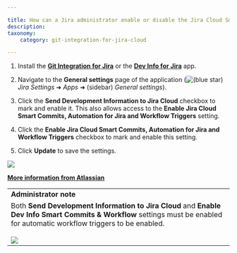 ```yaml
---

title: How can a Jira administrator enable or disable the Jira Cloud Smart Commits, Automation for Jira and Workflow Triggers?
description:
taxonomy:
    category: git-integration-for-jira-cloud

---
```


1.  Install the [**Git Integration for Jira**](https://marketplace.atlassian.com/4984) or the [**Dev Info for Jira**](https://marketplace.atlassian.com/1219270) app.
    
2.  Navigate to the **General settings** page of the application (![(blue star)](/wiki/s/-1639011364/6452/8b4898d3c114827e64ec143b4fa79bb76a6cfa5b/_/images/icons/emoticons/star_blue.png) _Jira Settings_ ➜ _Apps_ ➜ (sidebar) _General settings_).
    
3.  Click the **Send Development Information to Jira Cloud** checkbox to mark and enable it. This also allows access to the **Enable Jira Cloud Smart Commits, Automation for Jira and Workflow Triggers** setting.
    
4.  Click the **Enable Jira Cloud Smart Commits, Automation for Jira and Workflow Triggers** checkbox to mark and enable this setting.
    
5.  Click **Update** to save the settings.
    

![](https://bigbrassband.atlassian.net/wiki/download/attachments/1940914229/gitcloud-gencfg-jira-devinfo-options-02.png?version=1&modificationDate=1631336816965&cacheVersion=1&api=v2)

[**More information from Atlassian**](https://confluence.atlassian.com/jirasoftwarecloud/configuring-development-tools-764478056.html#Configuringdevelopmenttools-Workflowtriggers)

|     |
| --- |
| **Administrator note** |
| Both **Send Development Information to Jira Cloud** and **Enable Dev Info Smart Commits & Workflow** settings must be enabled for automatic workflow triggers to be enabled.<br><br>![](https://bigbrassband.atlassian.net/wiki/download/thumbnails/1940914229/gitcloud-general-settings.png%3Fversion=1&modificationDate=1561755642353&cacheVersion=1&api=v2&width=350&height=184?version=1&modificationDate=1631336816979&cacheVersion=1&api=v2&width=442&height=232) |

